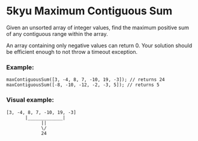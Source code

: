 # 5kyu Maximum Contiguous Sum
Given an unsorted array of integer values, find the maximum positive sum of any contiguous range within the array.

An array containing only negative values can return 0. Your solution should be efficient enough to not throw a timeout exception.

### Example:
```
maxContiguousSum([3, -4, 8, 7, -10, 19, -3]); // returns 24
maxContiguousSum([-8, -10, -12, -2, -3, 5]); // returns 5
```

### Visual example:
```
[3, -4, 8, 7, -10, 19, -3]
       |_____________|
             ||
             \/
             24
```